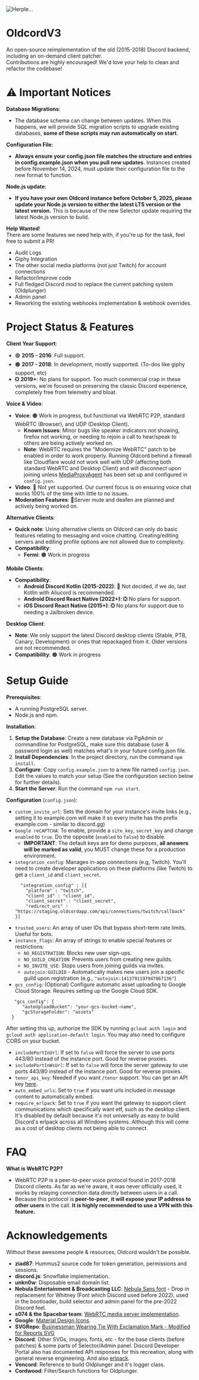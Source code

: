![Herple...](/.assets/hurple.png)
<!-- Oldcord: bring back the past -->

# OldcordV3
An open-source reimplementation of the old (2015-2018) Discord backend, including an on-demand client patcher. <br>
Contributions are highly encouraged! We'd love your help to clean and refactor the codebase!

# ⚠️ Important Notices
**Database Migrations**:
   - The database schema can change between updates. When this happens, we will provide SQL migration scripts to upgrade existing databases, **some of these scripts may run automatically on start**.

**Configuration File**:
   - **Always ensure your config.json file matches the structure and entries in config.example.json when you pull new updates.** Instances created before November 14, 2024, must update their configuration file to the new format to function.

**Node.js update**:
   - **If you have your own Oldcord instance before October 5, 2025, please update your Node.js version to either the latest LTS version or the latest version.** This is because of the new Selector update requiring the latest Node.js version to build.

**Help Wanted**! <br>
There are some features we need help with, if you're up for the task, feel free to submit a PR!

- Audit Logs
- Giphy Integration
- The other social media platforms (not just Twitch) for account connections
- Refactor/Improve code
- Full fledged Discord mod to replace the current patching system (Oldplunger)
- Admin panel
- Reworking the existing webhooks implementation & webhook overrides.
  
# Project Status & Features

**Client Year Support**:
  - 🟢 **2015 - 2016**: Full support.
  - 🟠 **2017 - 2018**: In development, mostly supported. (To-dos like giphy support, etc)
  - ❎ **2019+**: No plans for support. Too much commercial crap in these versions, we're focused on preserving the classic Discord experience, completely free from telemetry and bloat.

**Voice & Video**:
  - **Voice**: 🟠 Work in progress, but functional via WebRTC P2P, standard WebRTC (Browser), and UDP (Desktop Client).
      - **Known Issues**: Minor bugs like speaker indicators not showing, firefox not working, or needing to rejoin a call to hear/speak to others are being actively worked on.
      - **Note**: WebRTC requires the "Modernize WebRTC" patch to be enabled in order to work properly. Running Oldcord behind a firewall like Cloudflare would not work well with UDP (affecting both standard WebRTC and Desktop Client) and will disconnect upon joining unless [MediaProxyAgent](https://github.com/oldcordapp/MediaProxyAgent) has been set up and configured in `config.json`.
  - **Video**: 🔴 Not yet supported. Our current focus is on ensuring voice chat works 100% of the time with little to no issues.
  - **Moderation Features**: 🔴Server mute and deafen are planned and actively being worked on.

**Alternative Clients**:
  - **Quick note**: Using alternative clients on Oldcord can only do basic features relating to messaging and voice chatting. Creating/editing servers and editing profile options are not allowed due to complexity.
  - **Compatibility**:
    - **Fermi**: 🟠 Work in progress

**Mobile Clients**:
  - **Compatibility**:
    - **Android Discord Kotlin (2015-2022)**: 🔵 Not decided, if we do, last Kotlin with Aliucord is recommended.
    - **Android Discord React Native (2022+)**: ❎ No plans for support.
    - **iOS Discord React Native (2015+)**: ❎ No plans for support due to needing a Jailbroken device.

**Desktop Client**:
  - **Note**: We only support the latest Discord desktop clients (Stable, PTB, Canary, Development) or ones that repackaged from it. Older versions are not recommended.
  - **Compatibility**: 🟠 Work in progress

# Setup Guide
**Prerequisites**:
  - A running PostgreSQL server.
  - Node.js and npm.

**Installation**:
  1. **Setup the Database**: Create a new database via PgAdmin or commandline for PostgreSQL, make sure this database (user & password login as well) matches what's in your future config.json file.
  2. **Install Dependencies**: In the project directory, run the command `npm install`.
  3. **Configure**: Copy `config.example.json` to a new file named `config.json`. Edit the values to match your setup (See the configuration section below for further details).
  4. **Start the Server**: Run the command `npm run start`.

**Configuration** (`config.json`):
  - `custom_invite_url`: Sets the domain for your instance's invite links (e.g., setting it to example.com will make it so every invite has the prefix example.com - similar to discord.gg)
  - `Google reCAPTCHA`: To enable, provide a `site_key`, `secret_key` and change `enabled` to `true`. Do the opposite (`enabled` to `false`) to disable.
     - **IMPORTANT**: The default keys are for demo purposes, **all answers will be marked as valid**, you MUST change these for a production environment.
  - `integration_config`: Manages in-app connections (e.g, Twitch). You'll need to create developer applications on these platforms (like Twitch) to get a `client_id` and `client_secret`.
     ```
       "integration_config" : [{
         "platform" : "twitch",
         "client_id" : "client_id",
         "client_secret" : "client_secret",
         "redirect_uri" : "https://staging.oldcordapp.com/api/connections/twitch/callback"
    }]
    ```
  - `trusted_users`: An array of user IDs that bypass short-term rate limits. Useful for bots.
  - `instance_flags`: An array of strings to enable special features or restrictions:
     - `NO_REGISTRATION`: Blocks new user sign-ups.
     - `NO_GUILD_CREATION`: Prevents users from creating new guilds.
     - `NO_INVITE_USE`: Stops users from joining guilds via invites.
     - `autojoin:GUILDID` - Automatically makes new users join a specific guild upon registration (e.g., `"autojoin:1413791197947867136"`)
  - `gcs_config`: (Optional) Configure automatic asset uploading to Google Cloud Storage. Requires setting up the Google Cloud SDK.
   ```
      "gcs_config": {
         "autoUploadBucket": "your-gcs-bucket-name",
         "gcStorageFolder": "assets"
     }
   ```
   After setting this up, authorize the SDK by running `gcloud auth login` and `gcloud auth application-default login`. You may also need to configure CORS on your bucket.
  - `includePortInUrl`: If set to `false` will force the server to use ports 443/80 instead of the instance port. Good for reverse proxies.
  - `includePortInWsUrl`: If set to `false` will force the server gateway to use ports 443/80 instead of the instance port. Good for reverse proxies.
  - `tenor_api_key`: Needed if you want `/tenor` support. You can get an API key [here](https://tenor.com/developer/dashboard).
  - `auto_embed_urls`: Set to `true` if you want urls included in message content to automatically embed.
  - `require_erlpack`: Set to `true` if you want the gateway to support client communications which specifically want etf, such as the desktop client. It's disabled by default because it's not universally as easy to build Discord's erlpack across all Windows systems. Although this will come as a cost of desktop clients not being able to connect.

 # FAQ
 **What is WebRTC P2P?**
   - WebRTC P2P is a peer-to-peer voice protocol found in 2017-2018 Discord clients. As far as we're aware, it was never officially used, it works by relaying connection data directly between users in a call.
   - Because this protocol is **peer-to-peer**, **it will expose your IP address to other users** in the call. **It is highly recommended to use a VPN with this feature.**

# Acknowledgements
Without these awesome people & resources, Oldcord wouldn't be possible.
  - **ziad87**: Hummus2 source code for token generation, permissions and sessions.
  - **discord.js**: Snowflake implementation.
  - **unkn0w**: Disposable email domain list.
  - **Nebula Entertainment & Broadcasting LLC**: [Nebula Sans font](https://nebulasans.com/) - Drop in replacement for Whitney (Font which Discord used before 2022), used in the bootloader, build selector and admin panel for the pre-2022 Discord feel.
  - **s074 & the Spacebar team**: [WebRTC media server implementation](https://github.com/spacebarchat/mediasoup-webrtc).
  - **Google**: [Material Design Icons](https://fonts.google.com/icons).
  - **SVGRepo**: [Businessman Wearing Tie With Exclamation Mark - Modified for Reports SVG](https://www.svgrepo.com/svg/109813/businessman-wearing-tie-with-exclamation-mark)
  - **Discord**: Other SVGs, images, fonts, etc - for the base clients (before patches) & some parts of Selector/Admin panel. Discord Developer Portal also has documented API responses for this recreation, along with general reverse engineering. And also [erlpack](https://github.com/discord/erlpack).
  - **Vencord**: Reference to build Oldplunger and it's logger class.
  - **Cordwood**: Filter/Search functions for Oldplunger.
